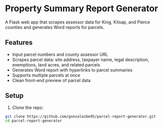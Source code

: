 # Property Summary Report Generator

A Flask web app that scrapes assessor data for King, Kitsap, and Pierce counties and generates Word reports for parcels.

## Features
- Input parcel numbers and county assessor URL
- Scrapes parcel data: site address, taxpayer name, legal description, exemptions, land acres, and related parcels
- Generates Word report with hyperlinks to parcel summaries
- Supports multiple parcels at once
- Clean front-end preview of parcel data

## Setup

1. Clone the repo:

```bash
git clone https://github.com/gonzalezbe95/parcel-report-generator.git
cd parcel-report-generator
